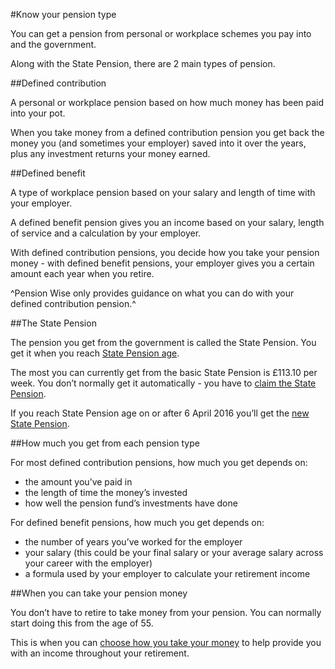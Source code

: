 #Know your pension type

You can get a pension from personal or workplace schemes you pay into and the government.

Along with the State Pension, there are 2 main types of pension.

##Defined contribution

A personal or workplace pension based on how much money has been paid into your pot.

When you take money from a defined contribution pension you get back the money you (and sometimes your employer) saved into it over the years, plus any investment returns your money earned.

##Defined benefit

A type of workplace pension based on your salary and length of time with your employer.

A defined benefit pension gives you an income based on your salary, length of service and a calculation by your employer.

With defined contribution pensions, you decide how you take your pension money - with defined benefit pensions, your employer gives you a certain amount each year when you retire.

^Pension Wise only provides guidance on what you can do with your defined contribution pension.^

##The State Pension

The pension you get from the government is called the State Pension. You get it when you reach [State Pension age](https://www.gov.uk/calculate-state-pension).

The most you can currently get from the basic State Pension is £113.10 per week. You don’t normally get it automatically - you have to [claim the State Pension](https://www.gov.uk/state-pension/how-to-claim).

If you reach State Pension age on or after 6 April 2016 you’ll get the [new State Pension](https://www.gov.uk/new-state-pension).

##How much you get from each pension type

For most defined contribution pensions, how much you get depends on:

- the amount you’ve paid in
- the length of time the money’s invested
- how well the pension fund’s investments have done

For defined benefit pensions, how much you get depends on:

- the number of years you’ve worked for the employer
- your salary (this could be your final salary or your average salary across your career with the employer)
- a formula used by your employer to calculate your retirement income

##When you can take your pension money

You don’t have to retire to take money from your pension. You can normally start doing this from the age of 55.

This is when you can [choose how you take your money](/what-you-can-do-with-your-pension-pot) to help provide you with an income throughout your retirement.
